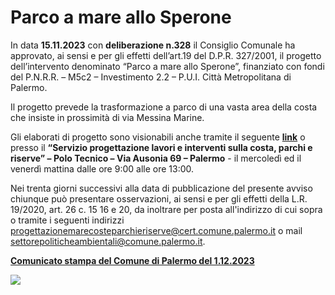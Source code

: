 # Parco a mare allo Sperone

In data **15.11.2023** con **deliberazione n.328** il Consiglio Comunale ha approvato, ai sensi e per gli effetti dell’art.19 del D.P.R. 327/2001, il progetto dell’intervento denominato “Parco a mare allo Sperone”, finanziato con fondi del P.N.R.R. – M5c2 – Investimento 2.2 – P.U.I. Città Metropolitana di Palermo.

Il progetto prevede la trasformazione a parco di una vasta area della costa che insiste in prossimità di via Messina Marine. 

Gli elaborati di progetto sono visionabili anche tramite il seguente **[link](https://drive.google.com/drive/folders/1FvhOm5sXzzi84pJOAyKFZQGtAMxOqxHx?usp=sharing)** o presso il **“Servizio progettazione lavori e interventi sulla costa, parchi e riserve” – Polo Tecnico – Via Ausonia 69 – Palermo** - il mercoledì ed il venerdì mattina dalle ore 9:00 alle ore 13:00.

Nei trenta giorni successivi alla data di pubblicazione del presente avviso chiunque può presentare osservazioni, ai sensi e per gli effetti della L.R. 19/2020, art. 26 c. 15 16 e 20, da inoltrare per posta all'indirizzo di cui sopra o tramite i seguenti indirizzi [progettazionemarecosteparchieriserve@cert.comune.palermo.it](mailto:progettazionemarecosteparchieriserve@cert.comune.palermo.it) o mail [settorepoliticheambientali@comune.palermo.it](mailto:settorepoliticheambientali@comune.palermo.it).

[**Comunicato stampa del Comune di Palermo del 1.12.2023**](https://www.comune.palermo.it/palermo-informa-dettaglio.php?tp=4&id=39254)

<img src="https://cdn.jsdelivr.net/gh/Andre601/devins-badges@v3.x-mkdocs-material/assets/compact/built-with/mkdocs-material_vector.svg">

